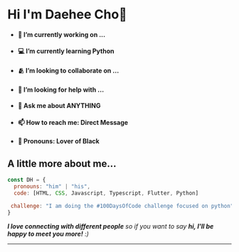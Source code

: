 # Hi I'm Daehee Cho👋



- #### 💼 I’m currently working on ...
- #### 💻 I’m currently learning Python 
- #### 🫂 I’m looking to collaborate on ...
- #### 🤔 I’m looking for help with ...
- #### 💬 Ask me about ANYTHING
  
- #### 📫 How to reach me: Direct Message
- #### 🌚 Pronouns: Lover of Black



## A little more about me...  

```javascript
const DH = {
  pronouns: "him" | "his",
  code: [HTML, CSS, Javascript, Typescript, Flutter, Python]

 challenge: "I am doing the #100DaysOfCode challenge focused on python"
}
```

<em><b>I love connecting with different people</b> so if you want to say <b>hi, I'll be happy to meet you more!</b> :)</em>

---
